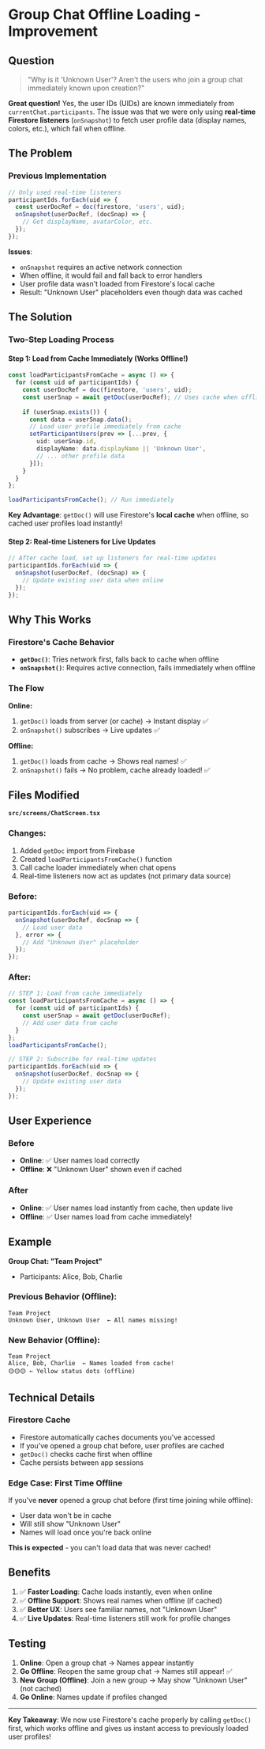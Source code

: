# Group Chat Offline Loading - Improvement

## Question
> "Why is it 'Unknown User'? Aren't the users who join a group chat immediately known upon creation?"

**Great question!** Yes, the user IDs (UIDs) are known immediately from `currentChat.participants`. The issue was that we were only using **real-time Firestore listeners** (`onSnapshot`) to fetch user profile data (display names, colors, etc.), which fail when offline.

## The Problem

### Previous Implementation
```typescript
// Only used real-time listeners
participantIds.forEach(uid => {
  const userDocRef = doc(firestore, 'users', uid);
  onSnapshot(userDocRef, (docSnap) => {
    // Get displayName, avatarColor, etc.
  });
});
```

**Issues**:
- `onSnapshot` requires an active network connection
- When offline, it would fail and fall back to error handlers
- User profile data wasn't loaded from Firestore's local cache
- Result: "Unknown User" placeholders even though data was cached

## The Solution

### Two-Step Loading Process

#### Step 1: Load from Cache Immediately (Works Offline!)
```typescript
const loadParticipantsFromCache = async () => {
  for (const uid of participantIds) {
    const userDocRef = doc(firestore, 'users', uid);
    const userSnap = await getDoc(userDocRef); // Uses cache when offline!
    
    if (userSnap.exists()) {
      const data = userSnap.data();
      // Load user profile immediately from cache
      setParticipantUsers(prev => [...prev, {
        uid: userSnap.id,
        displayName: data.displayName || 'Unknown User',
        // ... other profile data
      }]);
    }
  }
};

loadParticipantsFromCache(); // Run immediately
```

**Key Advantage**: `getDoc()` will use Firestore's **local cache** when offline, so cached user profiles load instantly!

#### Step 2: Real-time Listeners for Live Updates
```typescript
// After cache load, set up listeners for real-time updates
participantIds.forEach(uid => {
  onSnapshot(userDocRef, (docSnap) => {
    // Update existing user data when online
  });
});
```

## Why This Works

### Firestore's Cache Behavior
- **`getDoc()`**: Tries network first, falls back to cache when offline
- **`onSnapshot()`**: Requires active connection, fails immediately when offline

### The Flow

**Online:**
1. `getDoc()` loads from server (or cache) → Instant display ✅
2. `onSnapshot()` subscribes → Live updates ✅

**Offline:**
1. `getDoc()` loads from cache → Shows real names! ✅
2. `onSnapshot()` fails → No problem, cache already loaded! ✅

## Files Modified

**`src/screens/ChatScreen.tsx`**

### Changes:
1. Added `getDoc` import from Firebase
2. Created `loadParticipantsFromCache()` function
3. Call cache loader immediately when chat opens
4. Real-time listeners now act as updates (not primary data source)

### Before:
```typescript
participantIds.forEach(uid => {
  onSnapshot(userDocRef, docSnap => {
    // Load user data
  }, error => {
    // Add "Unknown User" placeholder
  });
});
```

### After:
```typescript
// STEP 1: Load from cache immediately
const loadParticipantsFromCache = async () => {
  for (const uid of participantIds) {
    const userSnap = await getDoc(userDocRef);
    // Add user data from cache
  }
};
loadParticipantsFromCache();

// STEP 2: Subscribe for real-time updates
participantIds.forEach(uid => {
  onSnapshot(userDocRef, docSnap => {
    // Update existing user data
  });
});
```

## User Experience

### Before
- **Online**: ✅ User names load correctly
- **Offline**: ❌ "Unknown User" shown even if cached

### After
- **Online**: ✅ User names load instantly from cache, then update live
- **Offline**: ✅ User names load from cache immediately!

## Example

**Group Chat: "Team Project"**
- Participants: Alice, Bob, Charlie

### Previous Behavior (Offline):
```
Team Project
Unknown User, Unknown User  ← All names missing!
```

### New Behavior (Offline):
```
Team Project
Alice, Bob, Charlie  ← Names loaded from cache!
🟡🟡🟡 ← Yellow status dots (offline)
```

## Technical Details

### Firestore Cache
- Firestore automatically caches documents you've accessed
- If you've opened a group chat before, user profiles are cached
- `getDoc()` checks cache first when offline
- Cache persists between app sessions

### Edge Case: First Time Offline
If you've **never** opened a group chat before (first time joining while offline):
- User data won't be in cache
- Will still show "Unknown User" 
- Names will load once you're back online

**This is expected** - you can't load data that was never cached!

## Benefits

1. ✅ **Faster Loading**: Cache loads instantly, even when online
2. ✅ **Offline Support**: Shows real names when offline (if cached)
3. ✅ **Better UX**: Users see familiar names, not "Unknown User"
4. ✅ **Live Updates**: Real-time listeners still work for profile changes

## Testing

1. **Online**: Open a group chat → Names appear instantly
2. **Go Offline**: Reopen the same group chat → Names still appear! ✅
3. **New Group (Offline)**: Join a new group → May show "Unknown User" (not cached)
4. **Go Online**: Names update if profiles changed

---

**Key Takeaway**: We now use Firestore's cache properly by calling `getDoc()` first, which works offline and gives us instant access to previously loaded user profiles!

